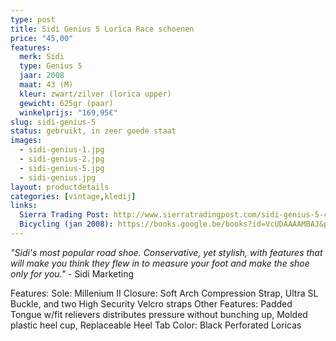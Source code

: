 ```yaml
---
type: post
title: Sidi Genius 5 Lorica Race schoenen
price: "45,00"
features:
  merk: Sidi
  type: Genius 5
  jaar: 2008
  maat: 43 (M)
  kleur: zwart/zilver (lorica upper)
  gewicht: 625gr (paar)
  winkelprijs: "169,95€"
slug: sidi-genius-5
status: gebruikt, in zeer goede staat
images: 
  - sidi-genius-1.jpg
  - sidi-genius-2.jpg
  - sidi-genius-5.jpg
  - sidi-genius.jpg
layout: productdetails
categories: [vintage,kledij]
links: 
  Sierra Trading Post: http://www.sierratradingpost.com/sidi-genius-5-cycling-shoes-universal-lorica-for-men~p~1903w/
  Bicycling (jan 2008): https://books.google.be/books?id=VcUDAAAAMBAJ&pg=PA114&dq=sidi+genius+5+lorica&hl=nl&sa=X&ved=0ahUKEwjLjqK-pMbNAhWMAsAKHWtQBskQ6AEIOzAB#v=onepage&q=sidi%20genius%205%20lorica&f=false
---
```

_"Sidi's most popular road shoe. Conservative, yet stylish, with features that will make you think they flew in to measure your foot and make the shoe only for you."_ - Sidi Marketing

Features:
Sole: Millenium II
Closure: Soft Arch Compression Strap, Ultra SL Buckle,
and two High Security Velcro straps
Other Features: Padded Tongue w/fit relievers
distributes pressure without bunching up, Molded plastic
heel cup, Replaceable Heel Tab
Color: Black Perforated Loricas

